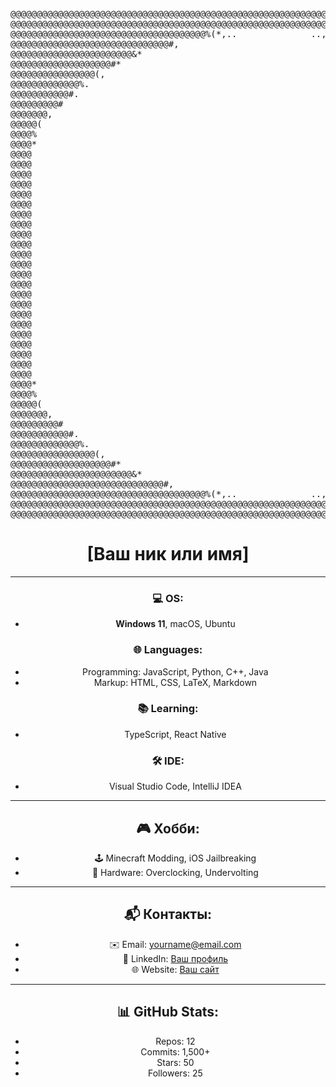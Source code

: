 <div align="center">
<pre>
@@@@@@@@@@@@@@@@@@@@@@@@@@@@@@@@@@@@@@@@@@@@@@@@@@@@@@@@@@@@@@@@@@@@@@@@@@@@@@@@
@@@@@@@@@@@@@@@@@@@@@@@@@@@@@@@@@@@@@@@@@@@@@@@@@@@@@@@@@@@@@@@@@@@@@@@@@@@@@@@@
@@@@@@@@@@@@@@@@@@@@@@@@@@@@@@@@@@@@@%(*,..              ..,*(#@@@@@@@@@@@@@@@@@
@@@@@@@@@@@@@@@@@@@@@@@@@@@@@@#,                              ,@@@@@@@@@@@@@@@@@
@@@@@@@@@@@@@@@@@@@@@@@&*                                        ,@@@@@@@@@@@@@@
@@@@@@@@@@@@@@@@@@@#*                                              /@@@@@@@@@@@@
@@@@@@@@@@@@@@@@(,                                                  .@@@@@@@@@@@
@@@@@@@@@@@@@%.                                                     .@@@@@@@@@@@
@@@@@@@@@@@#.                                                       .@@@@@@@@@@@
@@@@@@@@@#                                                          ,@@@@@@@@@@@
@@@@@@@,                                                            /@@@@@@@@@@@
@@@@@(                                                             .@@@@@@@@@@@@
@@@@%                                                              *@@@@@@@@@@@@
@@@@*                                                             *@@@@@@@@@@@@@
@@@@                                                              %@@@@@@@@@@@@@
@@@@                                                            .@@@@@@@@@@@@@@@
@@@@                                                            *@@@@@@@@@@@@@@@
@@@@                                                           .@@@@@@@@@@@@@@@@
@@@@                                                          .@@@@@@@@@@@@@@@@@
@@@@                                                          *@@@@@@@@@@@@@@@@@
@@@@                                                          /@@@@@@@@@@@@@@@@@
@@@@                                                          %@@@@@@@@@@@@@@@@@
@@@@                                                          %@@@@@@@@@@@@@@@@@
@@@@                                                          %@@@@@@@@@@@@@@@@@
@@@@                                                          &@@@@@@@@@@@@@@@@@
@@@@                                                          &@@@@@@@@@@@@@@@@@
@@@@                                                          &@@@@@@@@@@@@@@@@@
@@@@                                                          &@@@@@@@@@@@@@@@@@
@@@@                                                          %@@@@@@@@@@@@@@@@@
@@@@                                                          %@@@@@@@@@@@@@@@@@
@@@@                                                          /@@@@@@@@@@@@@@@@@
@@@@                                                          ,@@@@@@@@@@@@@@@@@
@@@@                                                           %@@@@@@@@@@@@@@@@
@@@@                                                           .@@@@@@@@@@@@@@@&
@@@@                                                            *@@@@@@@@@@@@@@@
@@@@                                                             %@@@@@@@@@@@@@@
@@@@                                                              ,@@@@@@@@@@@@@
@@@@*                                                              .@@@@@@@@@@@@
@@@@%                                                               /@@@@@@@@@@@
@@@@@(                                                               .@@@@@@@@@@
@@@@@@@,                                                             .@@@@@@@@@@
@@@@@@@@@#                                                          ,@@@@@@@@@@@
@@@@@@@@@@@#.                                                       .@@@@@@@@@@@
@@@@@@@@@@@@@%.                                                     .@@@@@@@@@@@
@@@@@@@@@@@@@@@@(,                                                  ,@@@@@@@@@@@
@@@@@@@@@@@@@@@@@@@#*                                              *@@@@@@@@@@@@
@@@@@@@@@@@@@@@@@@@@@@@&*                                        *@@@@@@@@@@@@@@
@@@@@@@@@@@@@@@@@@@@@@@@@@@@@#,                              ,#@@@@@@@@@@@@@@@@@
@@@@@@@@@@@@@@@@@@@@@@@@@@@@@@@@@@@@@%(*,..              ..,*(#@@@@@@@@@@@@@@@@@
@@@@@@@@@@@@@@@@@@@@@@@@@@@@@@@@@@@@@@@@@@@@@@@@@@@@@@@@@@@@@@@@@@@@@@@@@@@@@@@@
@@@@@@@@@@@@@@@@@@@@@@@@@@@@@@@@@@@@@@@@@@@@@@@@@@@@@@@@@@@@@@@@@@@@@@@@@@@@@@@@
</pre>

# [Ваш ник или имя]
---

### 💻 OS:
- **Windows 11**, macOS, Ubuntu
### 🌐 Languages:
- Programming: JavaScript, Python, C++, Java
- Markup: HTML, CSS, LaTeX, Markdown
### 📚 Learning:
- TypeScript, React Native
### 🛠️ IDE:
- Visual Studio Code, IntelliJ IDEA

---

## 🎮 Хобби:
- 🕹️ Minecraft Modding, iOS Jailbreaking
- 💾 Hardware: Overclocking, Undervolting

---

## 📬 Контакты:
- ✉️ Email: yourname@email.com
- 💼 LinkedIn: [Ваш профиль](https://linkedin.com/in/ваш_линк)
- 🌐 Website: [Ваш сайт](https://example.com)

---

## 📊 GitHub Stats:
- Repos: 12
- Commits: 1,500+
- Stars: 50
- Followers: 25
